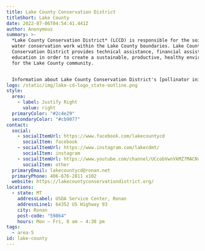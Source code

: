 ```yaml
---
title: Lake County Conservation District
titleShort: Lake County
date: 2022-07-06T04:54:41.441Z
author: Anonymous
summary: >-
  *Lake County Conservation District* (LCCD) is responsible for the soil and
  water conservation work within the Lake County boundaries. Lake County
  Conservation District provides technical assistance, financial assistance, and
  education in order to create a sustainable, productive, healthy environment
  for the Lake County community.


  Information about Lake County Conservation District's [pollinator initiative](https://lakecountyconservationdistrict.org/pollinator-initiative/), [rental equipment](https://lakecountyconservationdistrict.org/great-plains-no-till-seed-drill/), [septic reimbursement program](https://lakecountyconservationdistrict.org/septic-maint-reimbursement/), [stream permitting information](https://lakecountyconservationdistrict.org/310-permits-2/), and much more at [lakecountyconservationdistrict.org](https://lakecountyconservationdistrict.org).
logo: /static/img/lake-cd-logo_state-outline.png
style:
  area:
    - label: Justify Right
      value: right
  primaryColor: "#2c4e29"
  secondaryColor: "#cb9077"
contact:
  social:
    - socialItemUrl: https://www.facebook.com/lakecountycd
      socialItem: facebook
    - socialItemUrl: https://www.instagram.com/lakecdmt/
      socialItem: instagram
    - socialItemUrl: https://www.youtube.com/channel/UCcobVwnVkMZ7MACNrktgz3Q
      socialItem: other
  primaryEmail: lakecountycd@ronan.net
  primaryPhone: 406-676-2811 x102
  website: https://lakecountyconservationdistrict.org/
locations:
  - state: MT
    addressLabel: USDA Service Center, Ronan
    addressLine1: 64352 US Highway 93
    city: Ronan
    post-code: "59864"
    hours: Mon – Fri, 8 am – 4:30 pm
tags:
  - area-5
id: lake-county
---
```

